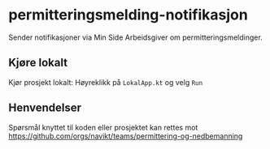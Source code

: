 # permitteringsmelding-notifikasjon

Sender notifikasjoner via Min Side Arbeidsgiver om permitteringsmeldinger.

## Kjøre lokalt

Kjør prosjekt lokalt: Høyreklikk på `LokalApp.kt` og velg `Run`

## Henvendelser
Spørsmål knyttet til koden eller prosjektet kan rettes mot https://github.com/orgs/navikt/teams/permittering-og-nedbemanning
